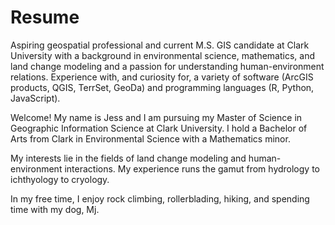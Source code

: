 # Resume

Aspiring geospatial professional and current M.S. GIS candidate at Clark University with a background in environmental science, mathematics, and land change modeling and a passion for understanding human-environment relations. Experience with, and curiosity for, a variety of software (ArcGIS products, QGIS, TerrSet, GeoDa) and programming languages (R, Python, JavaScript). 

Welcome!
My name is Jess and I am pursuing my Master of Science in Geographic Information Science at Clark University. I hold a Bachelor of Arts from Clark in Environmental Science with a Mathematics minor.

My interests lie in the fields of land change modeling and human-environment interactions. My experience runs the gamut from hydrology to ichthyology to cryology.

In my free time, I enjoy rock climbing, rollerblading, hiking, and spending time with my dog, Mj.
